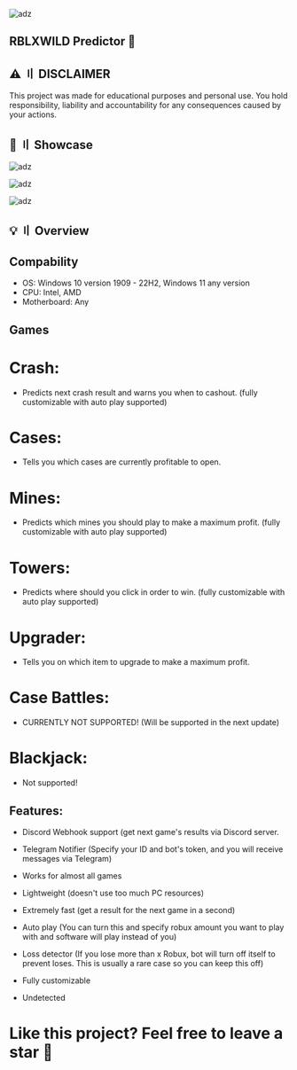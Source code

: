 ![adz](https://i.imgur.com/sIDxCYX.jpg)

## RBLXWILD Predictor 👑

## ⚠️ 〢 DISCLAIMER
This project was made for educational purposes and personal use. You hold responsibility, liability and accountability for any consequences caused by your actions.

## 📌 〢 Showcase

![adz](https://i.imgur.com/fO9lbMi.png)

![adz](https://i.imgur.com/NHAdWFX.png)

![adz](https://i.imgur.com/DMxFi0I.png)

## 💡 〢 Overview

## Compability

- OS: Windows 10 version 1909 - 22H2, Windows 11 any version
- CPU: Intel, AMD
- Motherboard: Any

## Games

# Crash:

- Predicts next crash result and warns you when to cashout. (fully customizable with auto play supported)

# Cases:

- Tells you which cases are currently profitable to open.

# Mines:

- Predicts which mines you should play to make a maximum profit. (fully customizable with auto play supported)

# Towers:

- Predicts where should you click in order to win. (fully customizable with auto play supported)

# Upgrader:

- Tells you on which item to upgrade to make a maximum profit.

# Case Battles:

- CURRENTLY NOT SUPPORTED! (Will be supported in the next update)

# Blackjack:

- Not supported!

## Features:

- Discord Webhook support (get next game's results via Discord server.

- Telegram Notifier (Specify your ID and bot's token, and you will receive messages via Telegram)

- Works for almost all games

- Lightweight (doesn't use too much PC resources)

- Extremely fast (get a result for the next game in a second)

- Auto play (You can turn this and specify robux amount you want to play with and software will play instead of you)

- Loss detector (If you lose more than x Robux, bot will turn off itself to prevent loses. This is usually a rare case so you can keep this off)

- Fully customizable

- Undetected

# Like this project? Feel free to leave a star 🌟
